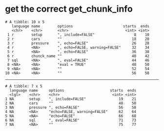 # get the correct get_chunk_info

    # A tibble: 10 x 5
       language name        options                       starts  ends
       <chr>    <chr>       <chr>                          <int> <int>
     1 r        setup       ", include=FALSE"                  8    10
     2 r        cars        ""                                18    20
     3 r        pressure    ", echo=FALSE"                    26    28
     4 r        <NA>        ", echo=FALSE, warning=FALSE"     32    34
     5 r        <NA>        ", echo=FALSE"                    36    38
     6 r        chunck_name ""                                40    42
     7 sql      <NA>        ", eval=FALSE"                    44    46
     8 <NA>     <NA>        "eval = TRUE"                     48    50
     9 <NA>     <NA>        ""                                52    54
    10 <NA>     <NA>        ""                                56    58

---

    # A tibble: 7 x 5
      language name     options                     starts  ends
      <lgl>    <chr>    <chr>                        <int> <int>
    1 NA       setup    ", include=FALSE"               19    21
    2 NA       cars     ""                              48    50
    3 NA       pressure ", echo=FALSE"                  56    58
    4 NA       <NA>     "echo=FALSE, warning=FALSE"     62    64
    5 NA       <NA>     "echo=FALSE"                    66    68
    6 NA       sql      ", eval=FALSE"                  71    73
    7 NA       <NA>     ""                              75    77

